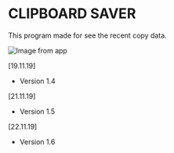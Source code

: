 # CLIPBOARD SAVER

This program made for see the recent copy data.


![Image from app](https://i.ibb.co/6bYkPcy/pic.png)



[19.11.19]
+ Version 1.4

[21.11.19]
+ Version 1.5

[22.11.19]
+ Version 1.6

